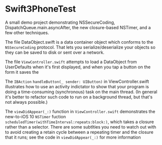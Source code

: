 # Swift3PhoneTest
A small demo project demonstrating NSSecureCoding, DispatchQueue.main.asyncAfter, the new closure-based NSTimer, and a few other techniques.


The file DataObject.swift is a data container object which conforms to the `NSSecureCoding` protocol. That lets you serialize/deserialize your objects so they can be saved to disk or sent over a network.

The file `ViewController.swift` attempts to load a DataObject from UserDefaults when it's first displayed, and when you tap a button on the form it saves the

The `IBAction` `handleButton(_ sender: UIButton)` in ViewController.swift illustrates how to use an activity indictator to show that your program is doing a time-consuming (synchronous) task on the main thread. (In general it's better to refactor such code to run on a background thread, but that's not always possible.)

The `viewDidAppear(_:)` function in `ViewController.swift` demonstrates the new-to-iOS 10 `NSTimer` fuction 
`scheduledTimer(withTimeInterval:repeats:block:)`, which takes a closure rather than a selector. There are some subtlties you need to watch out with to avoid creating a retain cycle between a repeating timer and the closure that it runs; see the code in `viewDidAppear(_:)` for more information
